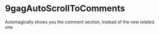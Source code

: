 # 9gagAutoScrollToComments
Automagically shows you the comment section, instead of the new *related* one
